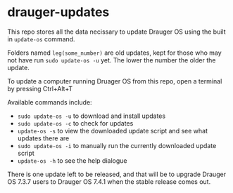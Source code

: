 # drauger-updates
This repo stores all the data necissary to update Drauger OS using the built in `update-os` command.

Folders named `leg(some_number)` are old updates, kept for those who may not have run `sudo update-os -u` yet.
The lower the number the older the update.

To update a computer running Druager OS from this repo, open a terminal by pressing Ctrl+Alt+T

Available commands include:

* `sudo update-os -u` to download and install updates
* `sudo update-os -c` to check for updates
* `update-os -s` to view the downloaded update script and see what updates there are
* `sudo update-os -i` to manually run the currently downloaded update script
* `update-os -h` to see the help dialogue

There is one update left to be released, and that will be to upgrade Drauger OS 7.3.7 users to Drauger OS 7.4.1 when the stable release comes out.
